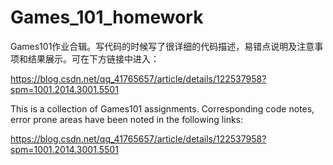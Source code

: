 # Games_101_homework
Games101作业合辑。写代码的时候写了很详细的代码描述，易错点说明及注意事项和结果展示。可在下方链接中进入：

https://blog.csdn.net/qq_41765657/article/details/122537958?spm=1001.2014.3001.5501

This is a collection of Games101 assignments. Corresponding code notes, error prone areas have been noted in the following links:

https://blog.csdn.net/qq_41765657/article/details/122537958?spm=1001.2014.3001.5501

